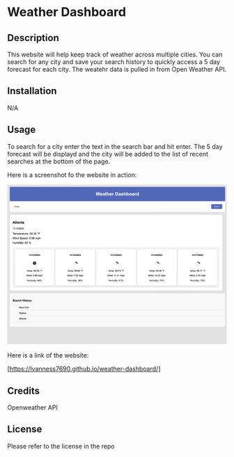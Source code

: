 # Weather Dashboard

## Description

This website will help keep track of weather across multiple cities. You can search for any city and save your search history to quickly access a 5 day forecast for each city. The weatehr data is pulled in from Open Weather API.


## Installation

N/A

## Usage

To search for a city enter the text in the search bar and hit enter. The 5 day forecast will be displayd and the city will be added to the list of recent searches at the bottom of the page. 

Here is a screenshot fo the website in action:

![Alt text](/assets/weather-dashboard-demo.png)

Here is a link of the website:

[https://lvanness7690.github.io/weather-dashboard/]

## Credits

Openweather API

## License

Please refer to the license in the repo